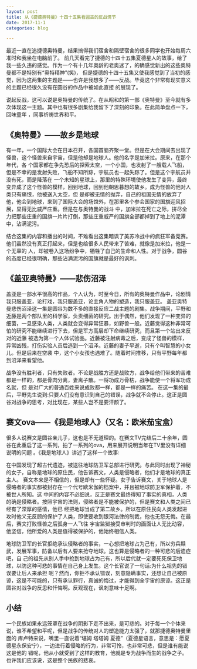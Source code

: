 ```yaml
---
layout: post
title: 从《捷德奥特曼》十四十五集看圆古的反战情节
date: 2017-11-1
categories: blog

---
```


最近一直在追捷德奥特曼，结果搞得我们宿舍和隔壁宿舍的很多同学也开始每周六准时和我坐在电脑前了。
前几天看完了捷德的十四十五集夏德星人的故事，给了我一些久违的感觉。作为一个有十几年奥龄的老奥迷了，的确感觉新出的这些奥特曼都不是特别有“奥特精神”(笑)，
但是捷德的十四十五集又使我感觉到了当初的感觉，因为这两集的主题是——也许是我想多了——反战。毕竟这个非常有现实意义的主题已经很久没有在圆谷的作品中被如此直接
的展现了。

说起反战，这可以说是奥特曼的传统了。在从昭和的第一部《奥特曼》至今就有多次体现这一主题。其中也有很多剧集给我留下了深刻的印象。在此简单盘点一下，回味童年
，同事祈祷世界和平。

## 《奥特曼》——故乡是地球

有一年，一个国际大会在日本召开，各国首脑齐聚一堂。但是在大会期间去出现了怪兽，这个怪兽来自宇宙，但是他却是地球人。他的名字是加米拉。原来，在那个年代，各
个国家都在争先恐后的探索太空，一个小国，也发射了一艘载人飞船，但是不幸的是发射失败，飞船不知所踪，宇航员也一起失踪了。但是这个宇航员并没有死，而是降落在
一个未知的星球上，那里的特殊环境使他发生了变异，最终变异成了这个怪兽的模样，回到地球，回到他朝思暮想的故乡。成为怪兽的他对人类只有痛恨，他被送入太空，但
是却被无情的抛弃，自己的祖国无情的放弃了他，他会到地球，来到了国际大会的场馆外，在那里各个参会国家的国旗迎风招展，显得无比威严庄重。但是在与奥特曼的战斗
中，加米拉在死亡之际，拼尽全力把那些庄重的国旗一片片打倒，那些庄重威严的国旗全部都掉到了地上的泥潭中，沾满泥污。

结合这集的内容和播出的时间，不难看出这集暗讽了美苏冷战中的疯狂军备竞赛。他们虽然没有真正打起来，但是也给很多人民带来了苦难，就像是加米拉，他是一个无辜的
人，却被卷入这场纷争中，牺牲了自己的生命和人性。对于战争，圆谷的态度已经很明确，那些沾满泥污的国旗就是最好的讽刺。

## 《盖亚奥特曼》——悲伤沼泽

盖亚是一部水平很高的作品，个人认为，时至今日，所有的奥特曼作品中，论剧情我只服盖亚，论打戏，我只服盖亚，论主角人物的塑造，我只服盖亚。
盖亚奥特曼悲伤沼泽这一集是圆谷为数不多的直接反应二战主题的剧集。战争期间，平野和近藤是两个部队里的科学家，负责细菌的研究。出于偶然，他们发现了一种变异的
细菌，一旦感染人类，人类就会变得异常狂暴，如野兽一般。近藤觉得这种非常可怕的研究不能继续进行下去，但是军方高层却下命继续研究，而且第一个站出来反对的近藤
被选为第一个人体试验品。近藤被注射病毒之后，变成了怪兽的模样，异常凶残，打伤实验人员后逃到一个沼泽。近藤的妻子早逝，只有个叫智慧的小女儿。但是后来在空袭
中，这个小女孩也遇难了。随着时间推移，只有平野每年都到沼泽来看望他。

战争没有胜利者，只有失败者。不论是战胜方还是战败方，战争给他们带来的苦难都是一样的，都是骨肉分离，妻离子散。一将功成万骨枯，战争能使一个将军功成名就，但
是对广大的普通百姓来说成败都一样，都是一样的痛苦。
在这一集的最后，平野先生说到:只要人们没有意识到自己的错误，战争就不会停止。这正是圆谷对战争的思考，对比现在，某些人岂不是要汗颜了。

## 赛文ova——《我是地球人》（又名：欧米茄宝盒）

很多人说赛文是圆谷亲儿子，这也是不无道理的。在赛文TV完结后二十余年，圆谷在此重启了这一系列，拍了一系列的ova，用来展开说明当年在TV里没有详细说明的问题
。《我是地球人》讲述了这样一个故事:

在中国发现了超古代遗迹，被送往地球防卫军总部进行研究。与此同时出现了神秘的女子，自称是地球的原住民，他告诉赛文，人类是侵略者，他们才是地球的真正主人。
赛文本来是不相信的，但是却有一些怀疑。女子告诉赛文，关于地球人是侵略者的事实都被封存在一个代号欧米伽的档案中，并且被地球防卫军保护着，不被世人所知。这
中间的内容不必细说，反正是赛文最终得知了事实的真相，人类的确是侵略者。按照宇宙的法则，侵略者是不能被保护的，但是赛文和人类之间已经有了深厚的感情，他已
经把地球当成了第二故乡。所以在原住民向人类发起进攻时他义无反顾的保护了人类，即使要收到银河法律的制裁，他也无怨无悔。在最后，赛文打败怪兽之后孤身一人飞往
宇宙监狱接受审判时的画面让人无比动容，他坚信，他所爱的人类是值得被保护的，他始终相信人类。

地球防卫军的长官拒绝承认侵略者的事实，一心想把地球占为己有，所以穷兵黩武，发展军事，防备以后有人要来抢夺地球。这也算是侵略者的一种可悲的后遗症吧，自
己的祖先从别人手中抢到地球占为己有，所以后代就一定要死死保卫地球，以防这种可悲的事情在自己身上发生。这个长官说了一句话:为什么祖先的错误要让后人来承担
呢？然而，你拒不承认错误，刻意隐瞒事实，还想让自己被原谅，这是不可能的，只有承认罪行，真诚的悔过，才能得到全宇宙的原谅。这正是
圆谷对战争的反思和忏悔啊。反观现在，讽刺意味十足啊。

## 小结

一个民族如果永远笼罩在战争的阴影下走不出来，是可悲的。对于每一个个体来说，谁不希望和平呢，但是战争的传统对人的塑造能力太强了，就那捷德奥特曼里面的
库卢特来说，嘴里一直说着“堪姆 塔塔姆 夏德”（夏德星语言，意思是：愿夏德星永保安宁），一边进行着侵略的行为，非常可怜，也非常可悲，但是谁有能说这是他的
错呢，他从小就受到了这样的教育，他就是专为战争而生的战争之子。也许我们应该说，这是整个民族的悲哀。

